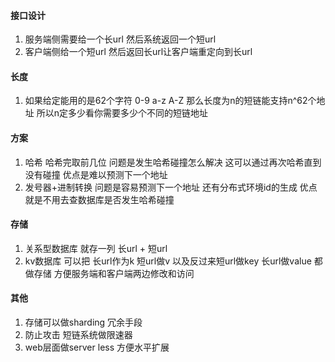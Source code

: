 #### 接口设计
1. 服务端侧需要给一个长url 然后系统返回一个短url
2. 客户端侧给一个短url 然后返回长url让客户端重定向到长url

#### 长度
1. 如果给定能用的是62个字符 0-9 a-z A-Z  那么长度为n的短链能支持n^62个地址  所以n定多少看你需要多少个不同的短链地址

#### 方案
1. 哈希 哈希完取前几位  问题是发生哈希碰撞怎么解决 这可以通过再次哈希直到没有碰撞  优点是难以预测下一个地址
2. 发号器+进制转换 问题是容易预测下一个地址 还有分布式环境id的生成 优点就是不用去查数据库是否发生哈希碰撞

#### 存储
1. 关系型数据库 就存一列 长url + 短url
2. kv数据库 可以把 长url作为k 短url做v 以及反过来短url做key 长url做value 都做存储 方便服务端和客户端两边修改和访问

#### 其他
1. 存储可以做sharding 冗余手段
2. 防止攻击 短链系统做限速器
3. web层面做server less 方便水平扩展